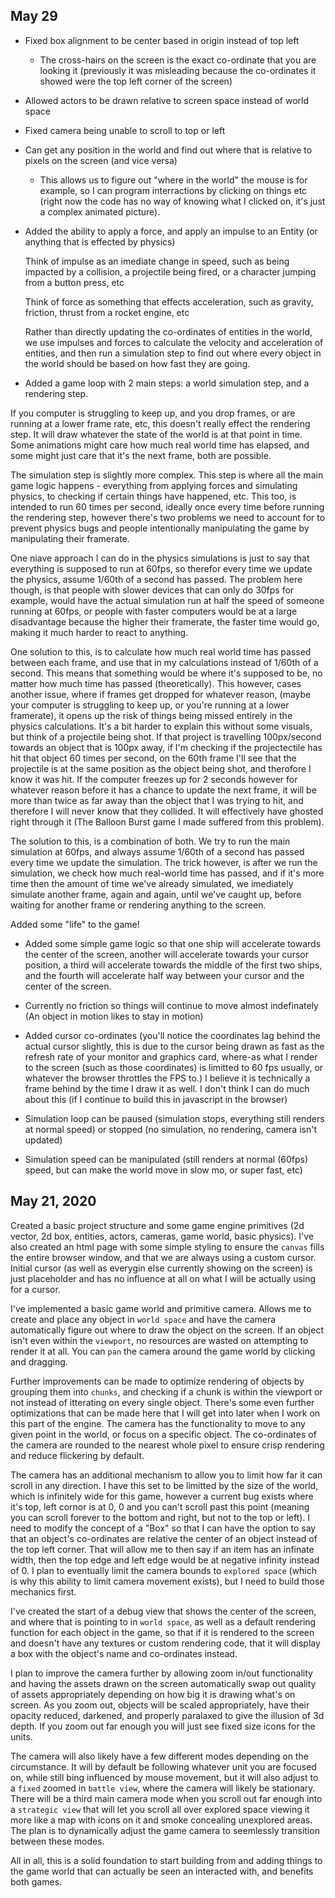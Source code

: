 ## May 29

- Fixed box alignment to be center based in origin instead of top left
    - The cross-hairs on the screen is the exact co-ordinate that you are looking it (previously it was misleading because the co-ordinates it showed were the top left corner of the screen)
- Allowed actors to be drawn relative to screen space instead of world space
- Fixed camera being unable to scroll to top or left
- Can get any position in the world and find out where that is relative to pixels on the screen (and vice versa)
    - This allows us to figure out "where in the world" the mouse is for example, so I can program interractions by clicking on things etc (right now the code has no way of knowing what I clicked on, it's just a complex animated picture).

- Added the ability to apply a force, and apply an impulse to an Entity (or anything that is effected by physics)

    Think of impulse as an imediate change in speed, such as being impacted by a collision, a projectile being fired, or a character jumping from a button press, etc

    Think of force as something that effects acceleration, such as gravity, friction, thrust from a rocket engine, etc

    Rather than directly updating the co-ordinates of entities in the world, we use impulses and forces to calculate the velocity and acceleration of entities, and then run a simulation step to find out where every object in the world should be based on how fast they are going.

- Added a game loop with 2 main steps: a world simulation step, and a rendering step.

 If you computer is struggling to keep up, and you drop frames, or are running at a lower frame rate, etc, this doesn't really effect the rendering step. It will draw whatever the state of the world is at that point in time. Some animations might care how much real world time has elapsed, and some might just care that it's the next frame, both are possible.

The simulation step is slightly more complex. This step is where all the main game logic happens - everything from applying forces and simulating physics, to checking if certain things have happened, etc. This too, is intended to run 60 times per second, ideally once every time before running the rendering step, however there's two problems we need to account for to prevent physics bugs and people intentionally manipulating the game by manipulating their framerate.

One niave approach I can do in the physics simulations is just to say that everything is supposed to run at 60fps, so therefor every time we update the physics, assume 1/60th of a second has passed. The problem here though, is that people with slower devices that can only do 30fps for example, would have the actual simulation run at half the speed of someone running at 60fps, or people with faster computers would be at a large disadvantage because the higher their framerate, the faster time would go, making it much harder to react to anything.

One solution to this, is to calculate how much real world time has passed between each frame, and use that in my calculations instead of 1/60th of a second. This means that something would be where it's supposed to be, no matter how much time has passed (theoretically). This however, cases another issue, where if frames get dropped for whatever reason, (maybe your computer is struggling to keep up, or you're running at a lower framerate), it opens up the risk of things being missed entirely in the physics calculations. It's a bit harder to explain this without some visuals, but think of a projectile being shot. If that project is travelling 100px/second towards an object that is 100px away, if I'm checking if the projectectile has hit that object 60 times per second, on the 60th frame I'll see that the projectile is at the same position as the object being shot, and therofore I know it was hit. If the computer freezes up for 2 seconds however for whatever reason before it has a chance to update the next frame, it will be more than twice as far away than the object that I was trying to hit, and therefore I will never know that they collided. It will effectively have ghosted right through it (The Balloon Burst game I made suffered from this problem).

The solution to this, is a combination of both. We try to run the main simulation at 60fps, and always assume 1/60th of a second has passed every time we update the simulation. The trick however, is after we run the simulation, we check how much real-world time has passed, and if it's more time then the amount of time we've already simulated, we imediately simulate another frame, again and again, until we've caught up, before waiting for another frame or rendering anything to the screen.

Added some "life" to the game!
- Added some simple game logic so that one ship will accelerate towards the center of the screen, another will accelerate towards your cursor position, a third will accelerate towards the middle of the first two ships, and the fourth will accelerate half way between your cursor and the center of the screen.
- Currently no friction so things will continue to move almost indefinately (An object in motion likes to stay in motion)

- Added cursor co-ordinates (you'll notice the coordinates lag behind the actual cursor slightly, this is due to the cursor being drawn as fast as the refresh rate of your monitor and graphics card, where-as what I render to the screen (such as those coordinates) is limitted to 60 fps usually, or whatever the browser throttles the FPS to.) I believe it is technically a frame behind by the time I draw it as well. I don't think I can do much about this (if I continue to build this in javascript in the browser)

- Simulation loop can be paused (simulation stops, everything still renders at normal speed) or stopped (no simulation, no rendering, camera isn't updated)
- Simulation speed can be manipulated (still renders at normal (60fps) speed, but can make the world move in slow mo, or super fast, etc)


## May 21, 2020

Created a basic project structure and some game engine primitives (2d vector, 2d box, entities, actors, cameras, game world, basic physics). I've also created an html page with some simple styling to ensure the `canvas` fills the entire browser window, and that we are always using a custom cursor. Initial cursor (as well as everygin else currently showing on the screen) is just placeholder and has no influence at all on what I will be actually using for a cursor.

I've implemented a basic game world and primitive camera. Allows me to create and place any object in `world space` and have the camera automatically figure out where to draw the object on the screen. If an object isn't even within the `viewport`, no resources are wasted on attempting to render it at all. You can `pan` the camera around the game world by clicking and dragging.

Further improvements can be made to optimize rendering of objects by grouping them into `chunks`, and checking if a chunk is within the viewport or not instead of itterating on every single object. There's some even further optimizations that can be made here that I will get into later when I work on this part of the engine. The camera has the functionality to move to any given point in the world, or focus on a specific object. The co-ordinates of the camera are rounded to the nearest whole pixel to ensure crisp rendering and reduce flickering by default.

The camera has an additional mechanism to allow you to limit how far it can scroll in any direction. I have this set to be limitted by the size of the world, which is infinitely wide for this game, however a current bug exists where it's top, left cornor is at 0, 0 and you can't scroll past this point (meaning you can scroll forever to the bottom and right, but not to the top or left). I need to modify the concept of a "Box" so that I can have the option to say that an object's co-ordinates are relative the center of an object instead of the top left corner. That will allow me to then say if an item has an infinate width, then the top edge and left edge would be at negative infinity instead of 0. I plan to eventually limit the camera bounds to `explored space` (which is why this ability to limit camera movement exists), but I need to build those mechanics first.

I've created the start of a debug view that shows the center of the screen, and where that is pointing to in `world space`, as well as a default rendering function for each object in the game, so that if it is rendered to the screen and doesn't have any textures or custom rendering code, that it will display a box with the object's name and co-ordinates instead.

I plan to improve the camera further by allowing zoom in/out functionality and having the assets drawn on the screen automatically swap out quality of assets appropriately depending on how big it is drawing what's on screen. As you zoom out, objects will be scaled appropriately, have their opacity reduced, darkened, and properly paralaxed to give the illusion of 3d depth. If you zoom out far enough you will just see fixed size icons for the units.

The camera will also likely have a few different modes depending on the circumstance. It will by default be following whatever unit you are focused on, while still bing influenced by mouse movement, but it will also adjust to a `fixed` zoomed in `battle view`, where the camera will likely be stationary. There will be a third main camera mode when you scroll out far enough into a `strategic view` that will let you scroll all over explored space viewing it more like a map with icons on it and smoke concealing unexplored areas. The plan is to dynamically adjust the game camera to seemlessly transition between these modes.

All in all, this is a solid foundation to start building from and adding things to the game world that can actually be seen an interacted with, and benefits both games.